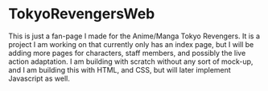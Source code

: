 # TokyoRevengersWeb
This is just a fan-page I made for the Anime/Manga Tokyo Revengers. It is a project I am working on that currently only has an index page, but I will be adding more pages for characters, staff members, and possibly the live action adaptation. I am building with scratch without any sort of mock-up, and I am building this with HTML, and CSS, but will later implement Javascript as well. 

